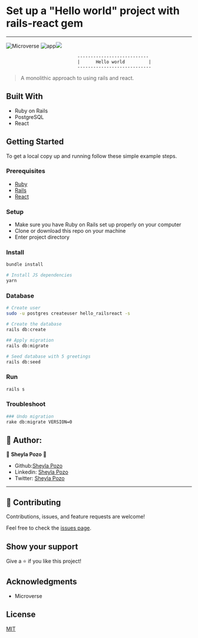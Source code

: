 # Set up a "Hello world" project with rails-react gem
---
![Microverse](https://img.shields.io/badge/Microverse2.0-blueviolet) ![app](https://img.shields.io/badge/Myapp-blue)![](https://img.shields.io/github/followers/sheylaPozo?style=social)

                               --------------------------- 
                               |      Hello world         |
                               ----------------------------
                                
> A monolithic approach to using rails and react.

## Built With

- Ruby on Rails
- PostgreSQL
- React

## Getting Started

To get a local copy up and running follow these simple example steps.

### Prerequisites

- [Ruby](https://www.ruby-lang.org/en/)
- [Rails](https://gorails.com/)
- [React](https://github.com/reactjs/react-rails)

### Setup

- Make sure you have Ruby on Rails set up properly on your computer
- Clone or download this repo on your machine
- Enter project directory

### Install

```sh
bundle install

# Install JS dependencies
yarn
```

### Database

```sh
# Create user
sudo -u postgres createuser hello_railsreact -s

# Create the database
rails db:create

## Apply migration
rails db:migrate

# Seed database with 5 greetings
rails db:seed
```

### Run

```sh
rails s
```

### Troubleshoot

```sh
### Undo migration
rake db:migrate VERSION=0
```
## 🤍 Author:

👤 **Sheyla Pozo** 🤍


- Github:[Sheyla Pozo](https://github.com/sheylaPozo)
- Linkedin: [Sheyla Pozo](https://www.linkedin.com/in/sheypozo/)
- Twitter: [Sheyla Pozo](https://twitter.com/sheyPozo)

---

## 🤝 Contributing

Contributions, issues, and feature requests are welcome!

Feel free to check the [issues page](https://github.com/sheylaPozo/hello-railsreact/issues).

## Show your support

Give a ⭐️ if you like this project!

## Acknowledgments

- Microverse

## License

[MIT](./LICENSE)

